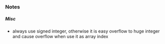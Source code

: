 ### Notes

##### Misc
- always use signed integer, otherwise it is easy overflow to huge integer and cause overflow when use it as array index